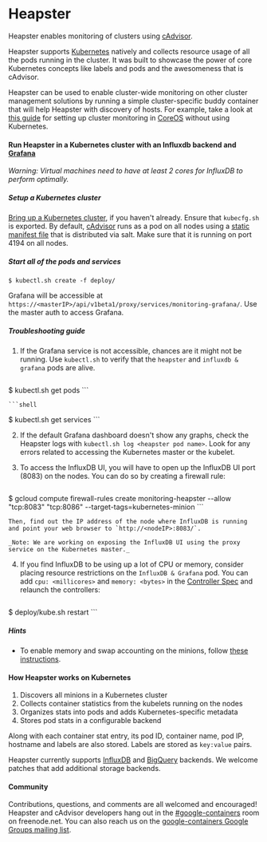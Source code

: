 # Heapster
Heapster enables monitoring of clusters using [cAdvisor](https://github.com/google/cadvisor).

Heapster supports [Kubernetes](https://github.com/GoogleCloudPlatform/kubernetes) natively and collects resource usage of all the pods running in the cluster. It was built to showcase the power of core Kubernetes concepts like labels and pods and the awesomeness that is cAdvisor.

Heapster can be used to enable cluster-wide monitoring on other cluster management solutions by running a simple cluster-specific buddy container that will help Heapster with discovery of hosts. For example, take a look at [this guide](clusters/coreos/README.md) for setting up cluster monitoring in [CoreOS](https://coreos.com) without using Kubernetes.

#### Run Heapster in a Kubernetes cluster with an Influxdb backend and [Grafana](http://grafana.org/docs/features/influxdb)

_Warning: Virtual machines need to have at least 2 cores for InfluxDB to perform optimally._

##### Setup a Kubernetes cluster
[Bring up a Kubernetes cluster](https://github.com/GoogleCloudPlatform/kubernetes), if you haven't already. Ensure that `kubecfg.sh` is exported. By default, [cAdvisor](https://github.com/google/cadvisor) runs as a pod on all nodes using a [static manifest file](https://github.com/GoogleCloudPlatform/kubernetes/blob/master/cluster/saltbase/salt/cadvisor/cadvisor.manifest#L1) that is distributed via salt. Make sure that it is running on port 4194 on all nodes.

##### Start all of the pods and services
```shell
$ kubectl.sh create -f deploy/
```

Grafana will be accessible at `https://<masterIP>/api/v1beta1/proxy/services/monitoring-grafana/`. Use the master auth to access Grafana.

##### Troubleshooting guide
1. If the Grafana service is not accessible, chances are it might not be running. Use `kubectl.sh` to verify that the `heapster` and `influxdb & grafana` pods are alive.

	```shell
$ kubectl.sh get pods
	```

	```shell
$ kubectl.sh get services
	```

2. If the default Grafana dashboard doesn't show any graphs, check the Heapster logs with `kubectl.sh log <heapster pod name>`. Look for any errors related to accessing the Kubernetes master or the kubelet.

3. To access the InfluxDB UI, you will have to open up the InfluxDB UI port (8083) on the nodes. You can do so by creating a firewall rule:

	```shell
$ gcloud compute firewall-rules create monitoring-heapster --allow "tcp:8083" "tcp:8086" --target-tags=kubernetes-minion
	```

	Then, find out the IP address of the node where InfluxDB is running and point your web browser to `http://<nodeIP>:8083/`.

	_Note: We are working on exposing the InfluxDB UI using the proxy service on the Kubernetes master._

4. If you find InfluxDB to be using up a lot of CPU or memory, consider placing resource restrictions on the `InfluxDB & Grafana` pod. You can add `cpu: <millicores>` and `memory: <bytes>` in the [Controller Spec](deploy/influxdb-grafana-controller.yaml) and relaunch the controllers:

	```shell
$ deploy/kube.sh restart
	```

##### Hints
* To enable memory and swap accounting on the minions, follow [these instructions](https://docs.docker.com/installation/ubuntulinux/#memory-and-swap-accounting).

#### How Heapster works on Kubernetes
1. Discovers all minions in a Kubernetes cluster
2. Collects container statistics from the kubelets running on the nodes
2. Organizes stats into pods and adds Kubernetes-specific metadata
3. Stores pod stats in a configurable backend

Along with each container stat entry, its pod ID, container name, pod IP, hostname and labels are also stored. Labels are stored as `key:value` pairs.

Heapster currently supports [InfluxDB](http://influxdb.com) and [BigQuery](https://cloud.google.com/bigquery/) backends. We welcome patches that add additional storage backends.

#### Community
Contributions, questions, and comments are all welcomed and encouraged! Heapster and cAdvisor developers hang out in the [#google-containers](http://webchat.freenode.net/?channels=google-containers) room on freenode.net.  You can also reach us on the [google-containers Google Groups mailing list](https://groups.google.com/forum/#!forum/google-containers).
